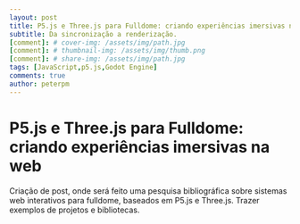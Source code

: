 ```yaml
---
layout: post
title: P5.js e Three.js para Fulldome: criando experiências imersivas na web
subtitle: Da sincronização a renderização.
[comment]: # cover-img: /assets/img/path.jpg
[comment]: # thumbnail-img: /assets/img/thumb.png
[comment]: # share-img: /assets/img/path.jpg
tags: [JavaScript,p5.js,Godot Engine]
comments: true
author: peterpm
---
```


# P5.js e Three.js para Fulldome: criando experiências imersivas na web


Criação de post, onde será feito uma pesquisa bibliográfica sobre sistemas web interativos para fulldome, baseados em P5.js e Three.js. Trazer exemplos de projetos e bibliotecas.
